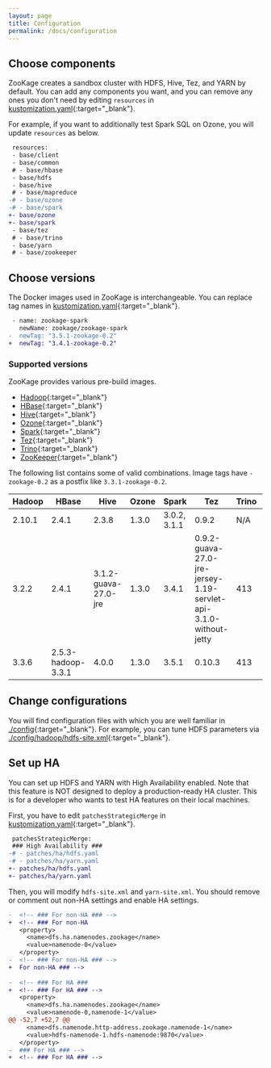 ```yaml
---
layout: page
title: Configuration
permalink: /docs/configuration
---
```


## Choose components

ZooKage creates a sandbox cluster with HDFS, Hive, Tez, and YARN by default. You can add any components you want, and you can remove any ones you don't need by editing `resources` in [kustomization.yaml](https://github.com/zookage/zookage/blob/main/kubernetes/kustomization.yaml){:target="_blank"}.

For example, if you want to additionally test Spark SQL on Ozone, you will update `resources` as below.

```diff
 resources:
 - base/client
 - base/common
 # - base/hbase
 - base/hdfs
 - base/hive
 # - base/mapreduce
-# - base/ozone
-# - base/spark
+- base/ozone
+- base/spark
 - base/tez
 # - base/trino
 - base/yarn
 # - base/zookeeper
```

## Choose versions

The Docker images used in ZooKage is interchangeable. You can replace tag names in [kustomization.yaml](https://github.com/zookage/zookage/blob/main/kubernetes/kustomization.yaml){:target="_blank"}.

```diff
 - name: zookage-spark
   newName: zookage/zookage-spark
-  newTag: "3.5.1-zookage-0.2"
+  newTag: "3.4.1-zookage-0.2"
```

### Supported versions

ZooKage provides various pre-build images.

- [Hadoop](https://hub.docker.com/r/zookage/zookage-hadoop/tags){:target="_blank"}
- [HBase](https://hub.docker.com/r/zookage/zookage-hbase/tags){:target="_blank"}
- [Hive](https://hub.docker.com/r/zookage/zookage-hive/tags){:target="_blank"}
- [Ozone](https://hub.docker.com/r/zookage/zookage-ozone/tags){:target="_blank"}
- [Spark](https://hub.docker.com/r/zookage/zookage-spark/tags){:target="_blank"}
- [Tez](https://hub.docker.com/r/zookage/zookage-tez/tags){:target="_blank"}
- [Trino](https://hub.docker.com/r/zookage/zookage-trino/tags){:target="_blank"}
- [ZooKeeper](https://hub.docker.com/r/zookage/zookage-zookeeper/tags){:target="_blank"}

The following list contains some of valid combinations. Image tags have `-zookage-0.2` as a postfix like `3.3.1-zookage-0.2`.

| Hadoop | HBase| Hive | Ozone | Spark | Tez | Trino | ZooKeeper |
|-|-|-|-|-|-|-|-|
| 2.10.1 | 2.4.1 | 2.3.8 | 1.3.0 | 3.0.2, 3.1.1 | 0.9.2 | N/A | 3.6.2 |
| 3.2.2 | 2.4.1 | 3.1.2-guava-27.0-jre | 1.3.0 | 3.4.1 | 0.9.2-guava-27.0-jre-jersey-1.19-servlet-api-3.1.0-without-jetty | 413 | 3.6.2 |
| 3.3.6 | 2.5.3-hadoop-3.3.1 | 4.0.0 | 1.3.0 | 3.5.1 | 0.10.3 | 413 | 3.6.2 |

## Change configurations

You will find configuration files with which you are well familiar in [./config](https://github.com/zookage/zookage/tree/main/kubernetes/base/common/config){:target="_blank"}. For example, you can tune HDFS parameters via [./config/hadoop/hdfs-site.xml](https://github.com/zookage/zookage/blob/main/kubernetes/base/common/config/hadoop/hdfs-site.xml){:target="_blank"}.

## Set up HA

You can set up HDFS and YARN with High Availability enabled. Note that this feature is NOT designed to deploy a production-ready HA cluster. This is for a developer who wants to test HA features on their local machines.

First, you have to edit `patchesStrategicMerge` in [kustomization.yaml](https://github.com/zookage/zookage/blob/main/kubernetes/kustomization.yaml){:target="_blank"}.

```diff
 patchesStrategicMerge:
 ### High Availability ###
-# - patches/ha/hdfs.yaml
-# - patches/ha/yarn.yaml
+- patches/ha/hdfs.yaml
+- patches/ha/yarn.yaml
```

Then, you will modify `hdfs-site.xml` and `yarn-site.xml`. You should remove or comment out non-HA settings and enable HA settings.

```diff
-  <!-- ### For non-HA ### -->
+  <!-- ### For non-HA
   <property>
     <name>dfs.ha.namenodes.zookage</name>
     <value>namenode-0</value>
   </property>
-  <!-- ### For non-HA ### -->
+  For non-HA ### -->
 
-  <!-- ### For HA ###
+  <!-- ### For HA ### -->
   <property>
     <name>dfs.ha.namenodes.zookage</name>
     <value>namenode-0,namenode-1</value>
@@ -52,7 +52,7 @@
     <name>dfs.namenode.http-address.zookage.namenode-1</name>
     <value>hdfs-namenode-1.hdfs-namenode:9870</value>
   </property>
-  ### For HA ### -->
+  <!-- ### For HA ### -->
```

